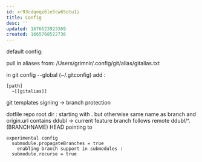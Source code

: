 ```yaml
---
id: xr93cdqoqz6le5cw65otu1i
title: Config
desc: ''
updated: 1676623923369
created: 1665768522736
---
```


default config:

pull in aliases from:
/Users/grimnir/.config/git/alias/gitalias.txt

in git config --global (~/.gitconfig)
add :
```gitconfig
[path]
  ~[[gitalias]]
```

git templates signing
-> branch protection

dotfile repo
  root dir : starting with .
    but otherwise same name as branch
    and origin.url contains ddubl
    -> current feature branch follows remote ddubl/^.(BRANCHNAME)
    HEAD pointing to

    experimental config
      submodule.propagateBranches = true
        enabling branch support in submodules :
      submodule.recurse = true